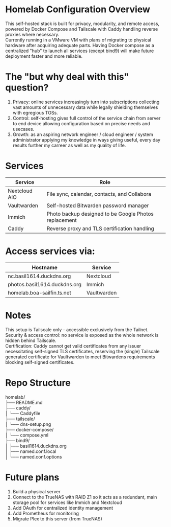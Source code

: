 # Homelab Configuration Overview
This self-hosted stack is built for privacy, modularity, and remote access, powered by Docker Compose and Tailscale with Caddy handling reverse proxies where necessary.  
Currently running in a VMware VM with plans of migrating to physical hardware after acquiring adequate parts. Having Docker compose as a centralized "hub" to launch all services (except bind9) will make future deployment faster and more reliable.

# The "but why deal with this" question?
1. Privacy: online services increasingly turn into subscriptions collecting vast amounts of unnecessary data while legally shielding themselves with egregious TOSs.  
2. Control: self-hosting gives full control of the service chain from server to end device allowing configuration based on precise needs and usecases.  
3. Growth: as an aspiring network engineer / cloud engineer / system administrator applying my knowledge in ways giving useful, every day results further my carreer as well as my quality of life.  

# Services
Service        |  Role
---------------|----------------------------------------------------------
Nextcloud AIO  |  File sync, calendar, contacts, and Collabora
Vaultwarden    |  Self-hosted Bitwarden password manager
Immich         |  Photo backup designed to be  Google Photos replacement
Caddy          |  Reverse proxy and TLS certification handling

# Access services via:
Hostname                     |  Service
-----------------------------|-------------
nc.basil1614.duckdns.org     | Nextcloud  
photos.basil1614.duckdns.org | Immich  
homelab.boa-sailfin.ts.net   | Vaultwarden

# Notes
This setup is Tailscale only - accessible exclusively from the Tailnet.    
Security & access control: no service is exposed as the whole network is hidden behind Tailscale.  
Certification: Caddy cannot get valid certificates from any issuer necessitating self-signed TLS certificates, reserving the (single) Tailscale generated certificate for Vaultwarden to meet Bitwardens requirements blocking self-signed certificates.

# Repo Structure
homelab/  
├── README.md                       
├── caddy/  
│   └── Caddyfile                   
├── tailscale/  
│   └── dns-setup.png              
├── docker-compose/  
│   └── compose.yml  
├── bind9/  
│   ├── basil1614.duckdns.org      
│   ├── named.conf.local            
│   └── named.conf.options          

# Future plans
1. Build a physical server
2. Connect to the TrueNAS with RAID Z1 so it acts as a redundant, main storage pool for services like Immich and Nextcloud
3. Add OAuth for centralized identity management
4. Add Prometheus for monitoring
5. Migrate Plex to this server (from TrueNAS)
